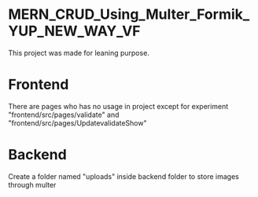 # MERN_CRUD_Using_Multer_Formik_YUP_NEW_WAY_VF
This project was made for leaning purpose.

# Frontend
There are pages who has no usage in project except for experiment "frontend/src/pages/validate" and "frontend/src/pages/UpdatevalidateShow"

# Backend
Create a folder named "uploads" inside backend folder to store images through multer
